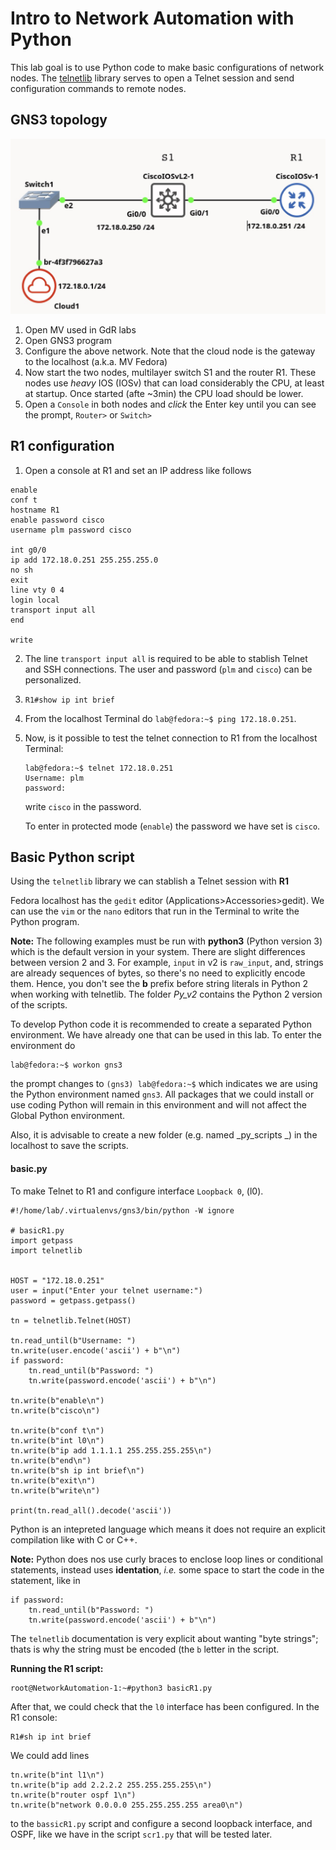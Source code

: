 # Intro to Network Automation with Python
This lab goal is to use Python code to make basic configurations of network nodes. The [telnetlib](https://docs.python.org/3/library/telnetlib.html) library serves to open a Telnet session and send configuration commands to remote nodes.

<!---
![Alt text](RED1.png)

<img src='figs/RED1.jpg' width='560'>
-->


## GNS3 topology
<img src='figs/RED1.jpg' width='560'>

1. Open MV used in GdR labs
2. Open GNS3 program
3. Configure the above network. Note that the cloud node is the gateway to the localhost (a.k.a. MV Fedora)
4. Now start the two nodes, multilayer switch S1 and the router R1. These nodes use _heavy_ IOS (IOSv) that can load considerably the CPU, at least at startup. Once started (afte ~3min) the CPU load should be lower.
5. Open a `Console` in both nodes and _click_ the Enter key until you can see the prompt, `Router>` or `Switch>`


## R1 configuration
1. Open a console at R1 and set an IP address like follows

```
enable
conf t
hostname R1 
enable password cisco
username plm password cisco

int g0/0
ip add 172.18.0.251 255.255.255.0
no sh
exit
line vty 0 4
login local
transport input all
end

write
```

2. The line `transport input all` is required to be able to stablish Telnet and SSH connections. The user and password (`plm` and `cisco`) can be personalized.
3. `R1#show ip int brief`
4. From the localhost Terminal do `lab@fedora:~$ ping 172.18.0.251`. 
5. Now, is it possible to test the telnet connection to R1 from the localhost Terminal:
   ```
   lab@fedora:~$ telnet 172.18.0.251
   Username: plm
   password: 
   ```
   write `cisco` in the password.
   
   To enter in protected mode (`enable`) the password we have set is `cisco`.


## Basic Python script

Using the `telnetlib` library we can stablish a Telnet session with **R1**

Fedora localhost has the `gedit` editor (Applications>Accessories>gedit). We can use the `vim` or the `nano` editors that run in the Terminal to write the Python program.

**Note:** The following examples must be run with **python3** (Python version 3) which is the default version in your system.  There are slight differences between version 2 and 3. 
For example, `input` in v2 is `raw_input`, 
and, strings are already sequences of bytes, so there's no need to explicitly encode them. Hence, you don't see the **b** prefix before string literals in Python 2 when working with telnetlib. The folder *Py_v2* contains the Python 2 version of the scripts.

To develop Python code it is recommended to create a separated Python environment. We have already one that can be used in this lab. To enter the environment do

```
lab@fedora:~$ workon gns3
```
the prompt changes to `(gns3) lab@fedora:~$` which indicates we are using the Python environment named `gns3`. All packages that we could install or use coding Python will remain in this environment and will not affect the Global Python environment. 

Also, it is advisable to create a new folder (e.g. named _py_scripts
_) in the localhost to save the scripts.



#### basic.py

To make Telnet to R1 and configure interface `Loopback 0`, (l0).

```
#!/home/lab/.virtualenvs/gns3/bin/python -W ignore

# basicR1.py
import getpass
import telnetlib


HOST = "172.18.0.251"
user = input("Enter your telnet username:")
password = getpass.getpass()

tn = telnetlib.Telnet(HOST)

tn.read_until(b"Username: ")
tn.write(user.encode('ascii') + b"\n")
if password:
    tn.read_until(b"Password: ")
    tn.write(password.encode('ascii') + b"\n")

tn.write(b"enable\n")
tn.write(b"cisco\n")

tn.write(b"conf t\n")
tn.write(b"int l0\n")
tn.write(b"ip add 1.1.1.1 255.255.255.255\n")
tn.write(b"end\n")
tn.write(b"sh ip int brief\n")
tn.write(b"exit\n")
tn.write(b"write\n")

print(tn.read_all().decode('ascii'))
```
Python is an intepreted language which means it does not require an explicit compilation like with C or C++. 

**Note:** Python does nos use curly braces to enclose loop lines or conditional statements, instead uses **identation**, _i.e._ some space to start the code in the statement, like in 
```
if password:
    tn.read_until(b"Password: ")
    tn.write(password.encode('ascii') + b"\n")
```

The `telnetlib` documentation is very explicit about wanting "byte strings"; thats is why the string must be encoded (the `b` letter in the script. 
<!---
Regular Python 3 strings are multi-byte character strings without an explicit encoding attached; to make byte strings of them means either rendering them down, or generating them as pre-rendered bytestring literals.
-->


**Running the R1 script:**
```
root@NetworkAutomation-1:~#python3 basicR1.py
```

After that, we could check that the `l0` interface has been configured. In the R1 console:

```
R1#sh ip int brief
```

We could add lines

```
tn.write(b"int l1\n")
tn.write(b"ip add 2.2.2.2 255.255.255.255\n")
tn.write(b"router ospf 1\n")
tn.write(b"network 0.0.0.0 255.255.255.255 area0\n")
```

to the `bassicR1.py` script and configure a second loopback interface, and OSPF, like 
we have in the script `scr1.py` that will be tested later.

